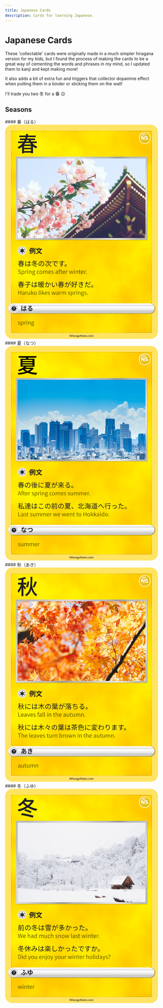 ```yaml
---
title: Japanese Cards
description: Cards for learning Japanese.
---
```


# Japanese Cards

These 'collectable' cards were originally made in a much simpler hiragana version for my kids, but I found the process of making the cards to be a great way of cementing the words and phrases in my mind, so I updated them to kanji and kept making more!

It also adds a bit of extra fun and triggers that collector dopamine effect when putting them in a binder or sticking them on the wall!

I'll trade you two 冬 for a 春 :wink:

## Seasons

<div class="card-grid" markdown>

<div class="card" markdown>
#### 春（はる）
<img src="../images/cards/vocab/seasons/haru-spring.png" alt="春（はる）" loading="lazy">
</div>

<div class="card" markdown>
#### 夏（なつ）
<img src="../images/cards/vocab/seasons/natsu-summer.png" alt="夏（なつ）" loading="lazy">
</div>

<div class="card" markdown>
#### 秋（あき）
<img src="../images/cards/vocab/seasons/aki-autumn.png" alt="秋（あき）" loading="lazy">
</div>

<div class="card" markdown>
#### 冬（ふゆ）
<img src="../images/cards/vocab/seasons/fuyu-winter.png" alt="冬（ふゆ）" loading="lazy">
</div>

</div>